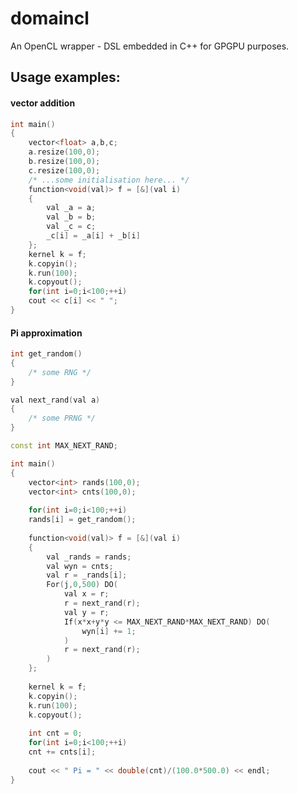 domaincl
========

An OpenCL wrapper - DSL embedded in C++ for GPGPU purposes.

Usage examples:
---------------

#### vector addition

```c++
int main()
{
	vector<float> a,b,c;
	a.resize(100,0);
	b.resize(100,0);
	c.resize(100,0);
	/* ...some initialisation here... */
	function<void(val)> f = [&](val i)
	{
		val _a = a;
		val _b = b;
		val _c = c;
		_c[i] = _a[i] + _b[i]
	};
	kernel k = f;
	k.copyin();
	k.run(100);
	k.copyout();
	for(int i=0;i<100;++i)
	cout << c[i] << " ";
}
```

#### Pi approximation

```c++
int get_random()
{
	/* some RNG */
}

val next_rand(val a)
{
	/* some PRNG */
}

const int MAX_NEXT_RAND;

int main()
{
	vector<int> rands(100,0);
	vector<int> cnts(100,0);
	
	for(int i=0;i<100;++i)
	rands[i] = get_random();
	
	function<void(val)> f = [&](val i)
	{
		val _rands = rands;
		val wyn = cnts;
		val r = _rands[i];
		For(j,0,500) DO(
			val x = r;
			r = next_rand(r);
			val y = r;
			If(x*x+y*y <= MAX_NEXT_RAND*MAX_NEXT_RAND) DO(
				wyn[i] += 1;
			)
			r = next_rand(r);
		)
	};
	
	kernel k = f;
	k.copyin();
	k.run(100);
	k.copyout();
	
	int cnt = 0;
	for(int i=0;i<100;++i)
	cnt += cnts[i];
	
	cout << " Pi = " << double(cnt)/(100.0*500.0) << endl;
}
```

